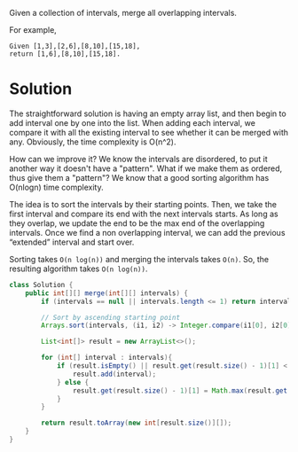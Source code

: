 Given a collection of intervals, merge all overlapping intervals.

For example,
```
Given [1,3],[2,6],[8,10],[15,18],
return [1,6],[8,10],[15,18].
```

# Solution

The straightforward solution is having an empty array list, and then begin to add interval one by one into the list. When adding each interval, we compare it with all the existing interval to see whether it can be merged with any. Obviously, the time complexity is O(n^2).

How can we improve it? We know the intervals are disordered, to put it another way it doesn't have a "pattern". What if we make them as ordered, thus give them a "pattern"? We know that a good sorting algorithm has O(nlogn) time complexity.

The idea is to sort the intervals by their starting points. Then, we take the first interval and compare its end with the next intervals starts. As long as they overlap, we update the end to be the max end of the overlapping intervals. Once we find a non overlapping interval, we can add the previous “extended” interval and start over.

Sorting takes ```O(n log(n))``` and merging the intervals takes ```O(n)```. So, the resulting algorithm takes ```O(n log(n))```.

```java
class Solution {
    public int[][] merge(int[][] intervals) {
        if (intervals == null || intervals.length <= 1) return intervals;

        // Sort by ascending starting point
        Arrays.sort(intervals, (i1, i2) -> Integer.compare(i1[0], i2[0]));

        List<int[]> result = new ArrayList<>();

        for (int[] interval : intervals){
            if (result.isEmpty() || result.get(result.size() - 1)[1] < interval[0]) {
                result.add(interval);
            } else {
                result.get(result.size() - 1)[1] = Math.max(result.get(result.size() - 1)[1], interval[1]);
            }
        }

        return result.toArray(new int[result.size()][]);
    }
}
```
